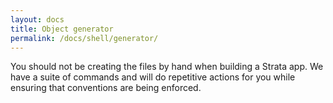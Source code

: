 ```yaml
---
layout: docs
title: Object generator
permalink: /docs/shell/generator/
---
```


You should not be creating the files by hand when building a Strata app. We have a suite of commands and will do repetitive actions for you while ensuring that conventions are being enforced.


